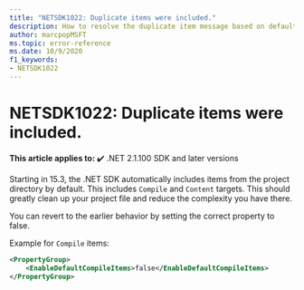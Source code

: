 ```yaml
---
title: "NETSDK1022: Duplicate items were included."
description: How to resolve the duplicate item message based on default includes.
author: marcpopMSFT
ms.topic: error-reference
ms.date: 10/9/2020
f1_keywords:
- NETSDK1022
---
```

# NETSDK1022: Duplicate items were included.

**This article applies to:** ✔️ .NET 2.1.100 SDK and later versions

Starting in 15.3, the .NET SDK automatically includes items from the project directory by default.  This includes `Compile` and `Content` targets.  This should greatly clean up your project file and reduce the complexity you have there.

You can revert to the earlier behavior by setting the correct property to false.

Example for `Compile` items:

```xml
<PropertyGroup>
    <EnableDefaultCompileItems>false</EnableDefaultCompileItems>
</PropertyGroup>
```
